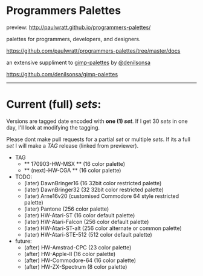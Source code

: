 # Programmers Palettes

preview:
http://paulwratt.github.io/programmers-palettes/

palettes for programmers, developers, and designers.

https://github.com/paulwratt/programmers-palettes/tree/master/docs

an extensive suppliment to [gimp-palettes][gimp-preview] by [@denilsonsa][denilsonsa]

<https://github.com/denilsonsa/gimp-palettes>

----

# Current (full) _sets_:

Versions are tagged date encoded with **one (1) _set_**. If I get 30 _sets_ in one day, I'll look at modifying the tagging.

Please dont make pull requests for a partial _set_ or multiple _sets_. If its a full _set_ I will make a _TAG_ release (linked from previewer).

* TAG
    * ** 170903-HW-MSX ** (16 color palette)
    * ** (next)-HW-CGA ** (16 color palette)
* TODO:
    * (later) DawnBringer16 (16 32bit color restricted palette)
    * (later) DawnBringer32 (32 32bit color restricted palette)
    * (later) Arne16v20 (customised Commodore 64 style restricted palette)
    * (later) Pantone (256 color palette)
    * (later) HW-Atari-ST (16 color default palette)
    * (later) HW-Atari-Falcon (256 color default palette)
    * (later) HW-Atari-ST-alt (256 color alternate or common palette)
    * (later) HW-Atari-STE-512 (512 color default palette)
* future:
    * (after) HW-Amstrad-CPC (23 color palette)
    * (after) HW-Apple-II (16 color palette)
    * (after) HW-Commodore-64 (16 color palette)
    * (after) HW-ZX-Spectrum (8 color palette)

[denilsonsa]: https://github.com/denilsonsa
[gimp-preview]: http://denilsonsa.github.io/gimp-palettes/index.html
